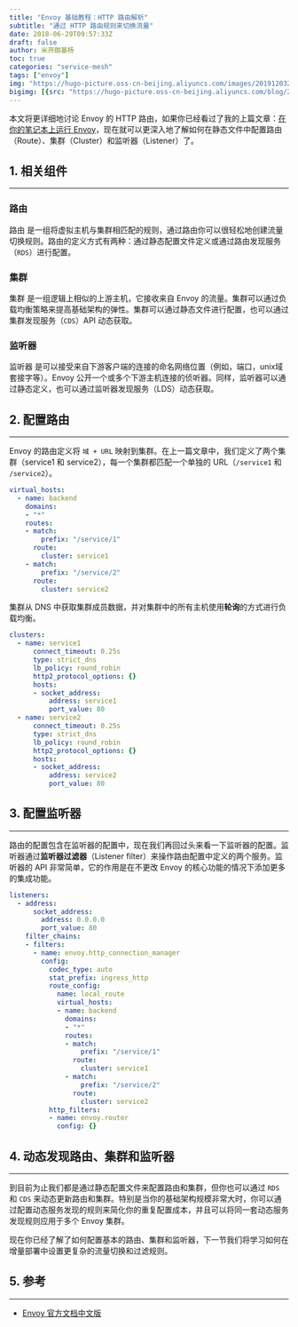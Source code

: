 ```yaml
---
title: "Envoy 基础教程：HTTP 路由解析"
subtitle: "通过 HTTP 路由规则来切换流量"
date: 2018-06-29T09:57:33Z
draft: false
author: 米开朗基杨
toc: true
categories: "service-mesh"
tags: ["envoy"]
img: "https://hugo-picture.oss-cn-beijing.aliyuncs.com/images/20191203203731.png"
bigimg: [{src: "https://hugo-picture.oss-cn-beijing.aliyuncs.com/blog/2019-04-27-080627.jpg"}]
---
```


本文将更详细地讨论 Envoy 的 HTTP 路由，如果你已经看过了我的上篇文章：[在你的笔记本上运行 Envoy](https://icloudnative.io/posts/run-envoy-on-your-laptop/)，现在就可以更深入地了解如何在静态文件中配置路由（Route）、集群（Cluster）和监听器（Listener）了。

## <span id="inline-toc">1.</span> 相关组件

----

### 路由

<span id="inline-blue">路由</span> 是一组将虚拟主机与集群相匹配的规则，通过路由你可以很轻松地创建流量切换规则。路由的定义方式有两种：通过静态配置文件定义或通过路由发现服务（`RDS`）进行配置。

### 集群

<span id="inline-blue">集群</span> 是一组逻辑上相似的上游主机，它接收来自 Envoy 的流量。集群可以通过负载均衡策略来提高基础架构的弹性。集群可以通过静态文件进行配置，也可以通过集群发现服务（`CDS`）API 动态获取。

### 监听器

<span id="inline-blue">监听器</span> 是可以接受来自下游客户端的连接的命名网络位置（例如，端口，unix域套接字等）。Envoy 公开一个或多个下游主机连接的侦听器。同样，监听器可以通过静态定义，也可以通过监听器发现服务（LDS）动态获取。

## <span id="inline-toc">2.</span> 配置路由

----

Envoy 的路由定义将 `域 + URL` 映射到集群。在上一篇文章中，我们定义了两个集群（service1 和 service2），每一个集群都匹配一个单独的 URL（`/service1` 和 `/service2`）。

```yaml
virtual_hosts:
  - name: backend
    domains:
    - "*"
    routes:
    - match:
        prefix: "/service/1"
      route:
        cluster: service1
    - match:
        prefix: "/service/2"
      route:
        cluster: service2
```

集群从 DNS 中获取集群成员数据，并对集群中的所有主机使用**轮询**的方式进行负载均衡。

```yaml
clusters:
  - name: service1
      connect_timeout: 0.25s
      type: strict_dns
      lb_policy: round_robin
      http2_protocol_options: {}
      hosts:
      - socket_address:
          address: service1
          port_value: 80
  - name: service2
      connect_timeout: 0.25s
      type: strict_dns
      lb_policy: round_robin
      http2_protocol_options: {}
      hosts:
      - socket_address:
          address: service2
          port_value: 80
```

## <span id="inline-toc">3.</span> 配置监听器

----

路由的配置包含在监听器的配置中，现在我们再回过头来看一下监听器的配置。监听器通过**监听器过滤器**（Listener filter）来操作路由配置中定义的两个服务。监听器的 API 非常简单，它的作用是在不更改 Envoy 的核心功能的情况下添加更多的集成功能。

```yaml
listeners:
  - address:
      socket_address:
        address: 0.0.0.0
        port_value: 80
    filter_chains:
    - filters:
      - name: envoy.http_connection_manager
        config:
          codec_type: auto
          stat_prefix: ingress_http
          route_config:
            name: local_route
            virtual_hosts:
            - name: backend
              domains:
              - "*"
              routes:
              - match:
                  prefix: "/service/1"
                route:
                  cluster: service1
              - match:
                  prefix: "/service/2"
                route:
                  cluster: service2
          http_filters:
          - name: envoy.router
            config: {}
```

## <span id="inline-toc">4.</span> 动态发现路由、集群和监听器

----

到目前为止我们都是通过静态配置文件来配置路由和集群，但你也可以通过 `RDS` 和 `CDS` 来动态更新路由和集群。特别是当你的基础架构规模非常大时，你可以通过配置动态服务发现的规则来简化你的重复配置成本，并且可以将同一套动态服务发现规则应用于多个 Envoy 集群。

现在你已经了解了如何配置基本的路由、集群和监听器，下一节我们将学习如何在增量部署中设置更复杂的流量切换和过滤规则。

## <span id="inline-toc">5.</span> 参考

----

+ [Envoy 官方文档中文版](https://servicemesher.github.io/envoy/)


